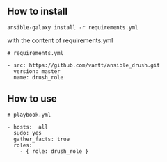 How to install
--------------

    ansible-galaxy install -r requirements.yml

with the content of requirements.yml
    
    
    # requirements.yml
    
    - src: https://github.com/vantt/ansible_drush.git
      version: master
      name: drush_role

How to use
----------

    # playbook.yml
    
    - hosts:  all 
      sudo: yes
      gather_facts: true
      roles:
        - { role: drush_role }
